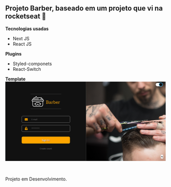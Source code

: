 ## Projeto Barber, baseado em um projeto que vi na rocketseat 🚀


**Tecnologias usadas**
- Next JS
- React JS

**Plugins**
- Styled-componets
- React-Switch

**Template**
<br />
<img src="./src/assets/template.png" />

<br />

Projeto em Desenvolvimento.



